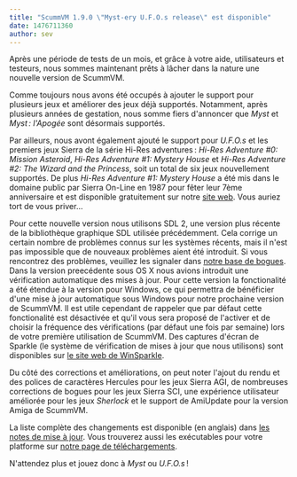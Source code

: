 ```yaml
---
title: "ScummVM 1.9.0 \"Myst-ery U.F.O.s release\" est disponible"
date: 1476711360
author: sev
---
```


Après une période de tests de un mois, et grâce à votre aide, utilisateurs et testeurs, nous sommes maintenant prêts à lâcher dans la nature une nouvelle version de ScummVM.

Comme toujours nous avons été occupés à ajouter le support pour plusieurs jeux et améliorer des jeux déjà supportés. Notamment, après plusieurs années de gestation, nous somme fiers d'annoncer que *Myst* et *Myst : l'Apogée* sont désormais supportés.

Par ailleurs, nous avont également ajouté le support pour *U.F.O.s* et les premiers jeux Sierra de la série Hi-Res adventures : *Hi-Res Adventure #0: Mission Asteroid*, *Hi-Res Adventure #1: Mystery House* et *Hi-Res Adventure #2: The Wizard and the Princess*, soit un total de six jeux nouvellement supportés. De plus *Hi-Res Adventure #1: Mystery House* a été mis dans le domaine public par Sierra On-Line en 1987 pour fêter leur 7ème anniversaire et est disponible gratuitement sur notre [site web](https://www.scummvm.org/games/#mysthous). Vous auriez tort de vous priver...

Pour cette nouvelle version nous utilisons SDL 2, une version plus récente de la bibliothèque graphique SDL utilisée précédemment. Cela corrige un certain nombre de problèmes connus sur les systèmes récents, mais il n'est pas impossible que de nouveaux problèmes aient été introduit. Si vous rencontrez des problèmes, veuillez les signaler dans [notre base de bogues](https://bugs.scummvm.org). Dans la version preecédente sous OS X nous avions introduit une vérification automatique des mises à jour. Pour cette version la fonctionalité a été étendue à la version pour Windows, ce qui permettra de bénéficier d'une mise à jour automatique sous Windows pour notre prochaine version de ScummVM. Il est utile cependant de rappeler que par défaut cette fonctionalité est désactivée et qu'il vous sera proposé de l'activer et de choisir la fréquence des vérifications (par défaut une fois par semaine) lors de votre première utilisation de ScummVM. Des captures d'écran de Sparkle (le système de vérification de mises à jour que nous utilisons) sont disponibles sur [le site web de WinSparkle](https://winsparkle.org).

Du côté des corrections et améliorations, on peut noter l'ajout du rendu et des polices de caractères Hercules pour les jeux Sierra AGI, de nombreuses corrections de bogues pour les jeux Sierra SCI, une expérience utilisateur améliorée pour les jeux *Sherlock* et le support de AmiUpdate pour la version Amiga de ScummVM.

La liste complète des changements est disponible (en anglais) dans [les notes de mise à jour](/frs/scummvm/1.9.0/ReleaseNotes). Vous trouverez aussi les exécutables pour votre platforme sur [notre page de téléchargements](/downloads/).

N'attendez plus et jouez donc à *Myst* ou *U.F.O.s* !
